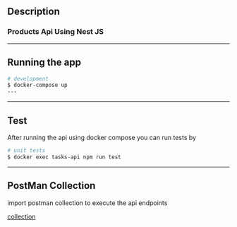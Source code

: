 ## Description

### Products Api Using Nest JS

---

## Running the app

```bash
# development
$ docker-compose up
---
```

---

## Test

After running the api using docker compose you can run tests by

```bash
# unit tests
$ docker exec tasks-api npm run test
```

---

## PostMan Collection

import postman collection to execute the api endpoints

[collection](Inovola-node-task.postman_collection.json)
